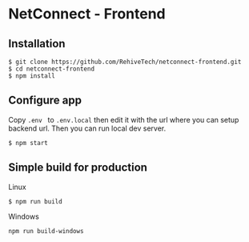 # NetConnect - Frontend



## Installation
```
$ git clone https://github.com/RehiveTech/netconnect-frontend.git
$ cd netconnect-frontend
$ npm install
```

## Configure app
Copy  `.env ` to  `.env.local` then edit it with the url where you can setup backend url. Then you can run local dev server.
```
$ npm start
```
## Simple build for production

Linux
```
$ npm run build
```
Windows
```
npm run build-windows
```